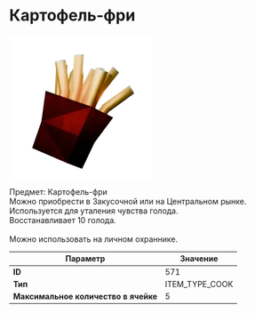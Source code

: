 # Картофель-фри

![Item Image](../img/571.webp?raw=true)

Предмет: Картофель-фри<br>Можно приобрести в Закусочной или на Центральном рынке.<br>Используется для уталения чувства голода.<br>Восстанавливает 10 голода.<br><br>Можно использовать на личном охраннике.


| Параметр | Значение |
|----------|----------|
| **ID** | 571 |
| **Тип** | ITEM_TYPE_COOK |
| **Максимальное количество в ячейке** | 5 |

